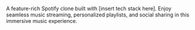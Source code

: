 A feature-rich Spotify clone built with [insert tech stack here]. Enjoy seamless music streaming, personalized playlists, and social sharing in this immersive music experience.